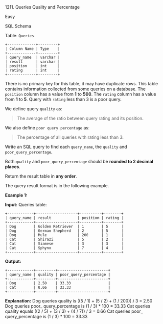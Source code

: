 1211\. Queries Quality and Percentage

Easy

SQL Schema

Table: `Queries`

    +-------------+---------+ 
    | Column Name | Type    | 
    +-------------+---------+ 
    | query_name  | varchar | 
    | result      | varchar | 
    | position    | int     | 
    | rating      | int     | 
    +-------------+---------+ 

There is no primary key for this table, it may have duplicate rows. This table contains information collected from some queries on a database. The `position` column has a value from **1** to **500**. The `rating` column has a value from **1** to **5**. Query with `rating` less than 3 is a poor query.

We define query `quality` as:

> The average of the ratio between query rating and its position.

We also define `poor query percentage` as:

> The percentage of all queries with rating less than 3.

Write an SQL query to find each `query_name`, the `quality` and `poor_query_percentage`.

Both `quality` and `poor_query_percentage` should be **rounded to 2 decimal places**.

Return the result table in **any order**.

The query result format is in the following example.

**Example 1:**

**Input:** Queries table:

    +------------+-------------------+----------+--------+ 
    | query_name | result            | position | rating | 
    +------------+-------------------+----------+--------+ 
    | Dog        | Golden Retriever  | 1        | 5      | 
    | Dog        | German Shepherd   | 2        | 5      | 
    | Dog        | Mule              | 200      | 1      | 
    | Cat        | Shirazi           | 5        | 2      | 
    | Cat        | Siamese           | 3        | 3      | 
    | Cat        | Sphynx            | 7        | 4      | 
    +------------+-------------------+----------+--------+

**Output:**

    +------------+---------+-----------------------+ 
    | query_name | quality | poor_query_percentage | 
    +------------+---------+-----------------------+ 
    | Dog        | 2.50    | 33.33                 | 
    | Cat        | 0.66    | 33.33                 | 
    +------------+---------+-----------------------+

**Explanation:** Dog queries quality is ((5 / 1) + (5 / 2) + (1 / 200)) / 3 = 2.50 Dog queries poor_ query_percentage is (1 / 3) * 100 = 33.33 Cat queries quality equals ((2 / 5) + (3 / 3) + (4 / 7)) / 3 = 0.66 Cat queries poor_ query_percentage is (1 / 3) * 100 = 33.33 